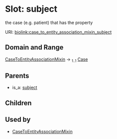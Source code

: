 
# Slot: subject


the case (e.g. patient) that has the property

URI: [biolink:case_to_entity_association_mixin_subject](https://w3id.org/biolink/vocab/case_to_entity_association_mixin_subject)


## Domain and Range

[CaseToEntityAssociationMixin](CaseToEntityAssociationMixin.md) &#8594;  <sub>1..1</sub> [Case](Case.md)

## Parents

 *  is_a: [subject](subject.md)

## Children


## Used by

 * [CaseToEntityAssociationMixin](CaseToEntityAssociationMixin.md)
